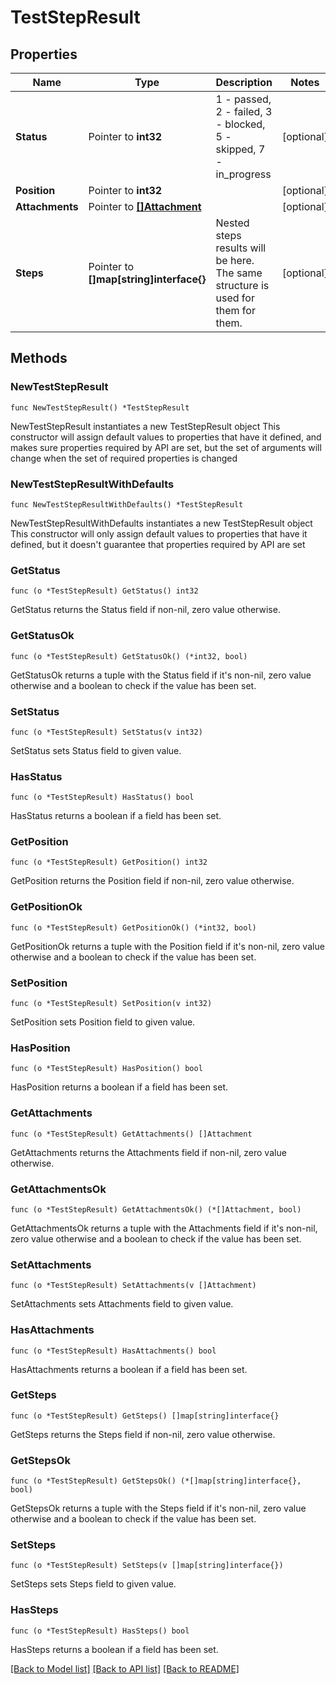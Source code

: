 # TestStepResult

## Properties

Name | Type | Description | Notes
------------ | ------------- | ------------- | -------------
**Status** | Pointer to **int32** | 1 - passed, 2 - failed, 3 - blocked, 5 - skipped, 7 - in_progress | [optional] 
**Position** | Pointer to **int32** |  | [optional] 
**Attachments** | Pointer to [**[]Attachment**](Attachment.md) |  | [optional] 
**Steps** | Pointer to **[]map[string]interface{}** | Nested steps results will be here. The same structure is used for them for them. | [optional] 

## Methods

### NewTestStepResult

`func NewTestStepResult() *TestStepResult`

NewTestStepResult instantiates a new TestStepResult object
This constructor will assign default values to properties that have it defined,
and makes sure properties required by API are set, but the set of arguments
will change when the set of required properties is changed

### NewTestStepResultWithDefaults

`func NewTestStepResultWithDefaults() *TestStepResult`

NewTestStepResultWithDefaults instantiates a new TestStepResult object
This constructor will only assign default values to properties that have it defined,
but it doesn't guarantee that properties required by API are set

### GetStatus

`func (o *TestStepResult) GetStatus() int32`

GetStatus returns the Status field if non-nil, zero value otherwise.

### GetStatusOk

`func (o *TestStepResult) GetStatusOk() (*int32, bool)`

GetStatusOk returns a tuple with the Status field if it's non-nil, zero value otherwise
and a boolean to check if the value has been set.

### SetStatus

`func (o *TestStepResult) SetStatus(v int32)`

SetStatus sets Status field to given value.

### HasStatus

`func (o *TestStepResult) HasStatus() bool`

HasStatus returns a boolean if a field has been set.

### GetPosition

`func (o *TestStepResult) GetPosition() int32`

GetPosition returns the Position field if non-nil, zero value otherwise.

### GetPositionOk

`func (o *TestStepResult) GetPositionOk() (*int32, bool)`

GetPositionOk returns a tuple with the Position field if it's non-nil, zero value otherwise
and a boolean to check if the value has been set.

### SetPosition

`func (o *TestStepResult) SetPosition(v int32)`

SetPosition sets Position field to given value.

### HasPosition

`func (o *TestStepResult) HasPosition() bool`

HasPosition returns a boolean if a field has been set.

### GetAttachments

`func (o *TestStepResult) GetAttachments() []Attachment`

GetAttachments returns the Attachments field if non-nil, zero value otherwise.

### GetAttachmentsOk

`func (o *TestStepResult) GetAttachmentsOk() (*[]Attachment, bool)`

GetAttachmentsOk returns a tuple with the Attachments field if it's non-nil, zero value otherwise
and a boolean to check if the value has been set.

### SetAttachments

`func (o *TestStepResult) SetAttachments(v []Attachment)`

SetAttachments sets Attachments field to given value.

### HasAttachments

`func (o *TestStepResult) HasAttachments() bool`

HasAttachments returns a boolean if a field has been set.

### GetSteps

`func (o *TestStepResult) GetSteps() []map[string]interface{}`

GetSteps returns the Steps field if non-nil, zero value otherwise.

### GetStepsOk

`func (o *TestStepResult) GetStepsOk() (*[]map[string]interface{}, bool)`

GetStepsOk returns a tuple with the Steps field if it's non-nil, zero value otherwise
and a boolean to check if the value has been set.

### SetSteps

`func (o *TestStepResult) SetSteps(v []map[string]interface{})`

SetSteps sets Steps field to given value.

### HasSteps

`func (o *TestStepResult) HasSteps() bool`

HasSteps returns a boolean if a field has been set.


[[Back to Model list]](../README.md#documentation-for-models) [[Back to API list]](../README.md#documentation-for-api-endpoints) [[Back to README]](../README.md)


